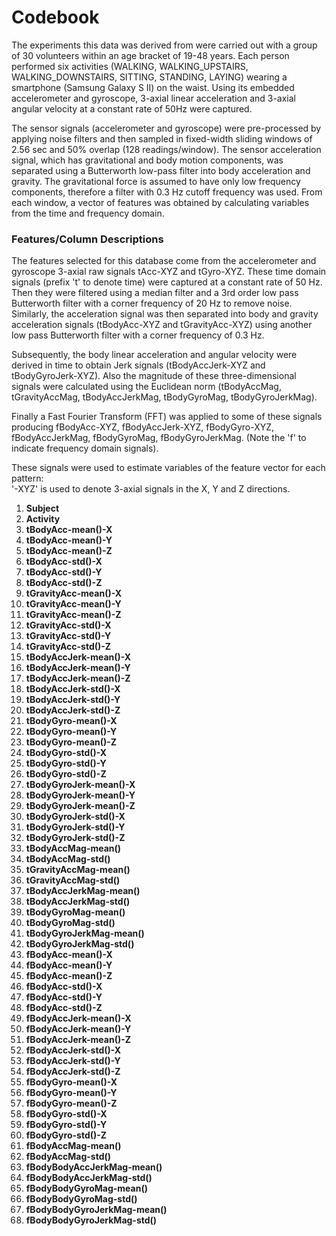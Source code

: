 Codebook
========================================================

The experiments this data was derived from were carried out with a group of 
30 volunteers within an age bracket of 19-48 years. Each person performed six 
activities (WALKING, WALKING_UPSTAIRS, WALKING_DOWNSTAIRS, SITTING, STANDING, LAYING) 
wearing a smartphone (Samsung Galaxy S II) on the waist. Using its embedded 
accelerometer and gyroscope, 3-axial linear acceleration and 3-axial angular velocity
at a constant rate of 50Hz were captured. 

The sensor signals (accelerometer and gyroscope) were pre-processed by applying noise 
filters and then sampled in fixed-width sliding windows of 2.56 sec and 50% overlap 
(128 readings/window). The sensor acceleration signal, which has gravitational and body 
motion components, was separated using a Butterworth low-pass filter into body 
acceleration and gravity. The gravitational force is assumed to have only low frequency 
components, therefore a filter with 0.3 Hz cutoff frequency was used. From each window, 
a vector of features was obtained by calculating variables from the time and frequency 
domain.

### Features/Column Descriptions

The features selected for this database come from the accelerometer and gyroscope 3-axial raw signals tAcc-XYZ and tGyro-XYZ. These time domain signals (prefix 't' to denote time) were captured at a constant rate of 50 Hz. Then they were filtered using a median filter and a 3rd order low pass Butterworth filter with a corner frequency of 20 Hz to remove noise. Similarly, the acceleration signal was then separated into body and gravity acceleration signals (tBodyAcc-XYZ and tGravityAcc-XYZ) using another low pass Butterworth filter with a corner frequency of 0.3 Hz. 

Subsequently, the body linear acceleration and angular velocity were derived in time to obtain Jerk signals (tBodyAccJerk-XYZ and tBodyGyroJerk-XYZ). Also the magnitude of these three-dimensional signals were calculated using the Euclidean norm (tBodyAccMag, tGravityAccMag, tBodyAccJerkMag, tBodyGyroMag, tBodyGyroJerkMag). 

Finally a Fast Fourier Transform (FFT) was applied to some of these signals producing fBodyAcc-XYZ, fBodyAccJerk-XYZ, fBodyGyro-XYZ, fBodyAccJerkMag, fBodyGyroMag, fBodyGyroJerkMag. (Note the 'f' to indicate frequency domain signals). 

These signals were used to estimate variables of the feature vector for each pattern:  
'-XYZ' is used to denote 3-axial signals in the X, Y and Z directions.

1. **Subject** 
2. **Activity** 
3. **tBodyAcc-mean()-X** 
4. **tBodyAcc-mean()-Y**
5. **tBodyAcc-mean()-Z**
6. **tBodyAcc-std()-X**
7. **tBodyAcc-std()-Y**
8. **tBodyAcc-std()-Z**
9. **tGravityAcc-mean()-X**
10. **tGravityAcc-mean()-Y**
11. **tGravityAcc-mean()-Z**
12. **tGravityAcc-std()-X**
13. **tGravityAcc-std()-Y**
14. **tGravityAcc-std()-Z**
15. **tBodyAccJerk-mean()-X**
16. **tBodyAccJerk-mean()-Y**
17. **tBodyAccJerk-mean()-Z**
18. **tBodyAccJerk-std()-X**
19. **tBodyAccJerk-std()-Y**
20. **tBodyAccJerk-std()-Z** 
21. **tBodyGyro-mean()-X**
22. **tBodyGyro-mean()-Y**
23. **tBodyGyro-mean()-Z**
24. **tBodyGyro-std()-X**
25. **tBodyGyro-std()-Y**
26. **tBodyGyro-std()-Z**
27. **tBodyGyroJerk-mean()-X**
28. **tBodyGyroJerk-mean()-Y**
29. **tBodyGyroJerk-mean()-Z**
30. **tBodyGyroJerk-std()-X**
31. **tBodyGyroJerk-std()-Y**
32. **tBodyGyroJerk-std()-Z**
33. **tBodyAccMag-mean()**
34. **tBodyAccMag-std()**
35. **tGravityAccMag-mean()**
36. **tGravityAccMag-std()**
37. **tBodyAccJerkMag-mean()**
38. **tBodyAccJerkMag-std()**
39. **tBodyGyroMag-mean()**
40. **tBodyGyroMag-std()**
41. **tBodyGyroJerkMag-mean()**
42. **tBodyGyroJerkMag-std()**
43. **fBodyAcc-mean()-X**
44. **fBodyAcc-mean()-Y**
45. **fBodyAcc-mean()-Z**
46. **fBodyAcc-std()-X**
47. **fBodyAcc-std()-Y**
48. **fBodyAcc-std()-Z**
49. **fBodyAccJerk-mean()-X**
50. **fBodyAccJerk-mean()-Y**
51. **fBodyAccJerk-mean()-Z**
52. **fBodyAccJerk-std()-X**
53. **fBodyAccJerk-std()-Y**
54. **fBodyAccJerk-std()-Z**
55. **fBodyGyro-mean()-X**
56. **fBodyGyro-mean()-Y**
57. **fBodyGyro-mean()-Z**
58. **fBodyGyro-std()-X**
59. **fBodyGyro-std()-Y**
60. **fBodyGyro-std()-Z**
61. **fBodyAccMag-mean()**
62. **fBodyAccMag-std()**
63. **fBodyBodyAccJerkMag-mean()**
64. **fBodyBodyAccJerkMag-std()**
65. **fBodyBodyGyroMag-mean()**
66. **fBodyBodyGyroMag-std()**
67. **fBodyBodyGyroJerkMag-mean()**
68. **fBodyBodyGyroJerkMag-std()**